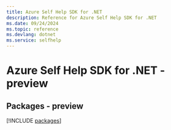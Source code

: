 ```yaml
---
title: Azure Self Help SDK for .NET
description: Reference for Azure Self Help SDK for .NET
ms.date: 09/24/2024
ms.topic: reference
ms.devlang: dotnet
ms.service: selfhelp
---
```

# Azure Self Help SDK for .NET - preview
## Packages - preview
[!INCLUDE [packages](self-help-index.md)]